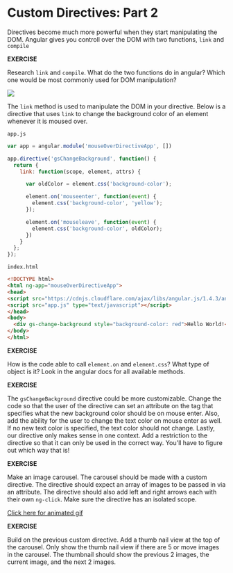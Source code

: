 # Custom Directives: Part 2

Directives become much more powerful when they start manipulating the DOM.  Angular gives you controll over the DOM with two functions, `link` and `compile`

**EXERCISE**

Research `link` and `compile`.  What do the two functions do in angular?  Which one would be most commonly used for DOM manipulation?

![](https://lh6.googleusercontent.com/-TlY7amsfzPs/T9ZgLXXK1cI/AAAAAAABK-c/Ki-inmeYNKk/w749-h794/AngularJS-Shield-large.png)

The `link` method is used to manipulate the DOM in your directive.  Below is a directive that uses `link` to change the background color of an element whenever it is moused over.

`app.js`

```js
var app = angular.module('mouseOverDirectiveApp', [])

app.directive('gsChangeBackground', function() {
  return {
    link: function(scope, element, attrs) {

      var oldColor = element.css('background-color');

      element.on('mouseenter', function(event) {
        element.css('background-color', 'yellow');
      });

      element.on('mouseleave', function(event) {
        element.css('background-color', oldColor);
      })
    }
  };
});
```

`index.html`

```html
<!DOCTYPE html>
<html ng-app="mouseOverDirectiveApp">
<head>
<script src="https://cdnjs.cloudflare.com/ajax/libs/angular.js/1.4.3/angular.js" type="text/javascript"></script>
<script src="app.js" type="text/javascript"></script>
</head>
<body>
  <div gs-change-background style="background-color: red">Hello World!</div>
</body>
</html>
```

**EXERCISE**

How is the code able to call `element.on` and `element.css`?  What type of object is it?  Look in the angular docs for all available methods.

**EXERCISE**

The `gsChangeBackground` directive could be more customizable.  Change the code so that the user of the directive can set an attribute on the tag that specifies what the new background color should be on mouse enter.  Also, add the ability for the user to change the text color on mouse enter as well.  If no new text color is specified, the text color should not change.  Lastly, our directive only makes sense in one context.  Add a restriction to the directive so that it can only be used in the correct way.  You'll have to figure out which way that is!

**EXERCISE**

Make an image carousel.  The carousel should be made with a custom directive.  The directive should expect an array of images to be passed in via an attribute.  The directive should also add left and right arrows each with their own `ng-click`.  Make sure the directive has an isolated scope.

[Click here for animated gif](http://s13.postimg.org/5lvbgxa0l/carousel_angular_animated.gif")


**EXERCISE**

Build on the previous custom directive.  Add a thumb nail view at the top of the carousel.  Only show the thumb nail view if there are 5 or move images in the carousel.  The thumbnail should show the previous 2 images, the current image, and the next 2 images.
